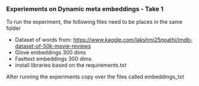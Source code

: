 ### Experiements on Dynamic meta embeddings - Take 1
To run the experiment, the following files need to be places in the same folder
- Dataset of words from: https://www.kaggle.com/lakshmi25npathi/imdb-dataset-of-50k-movie-reviews
- Glove embeddings 300 dims
- Fasttext embeddings 300 dims
- install libraries based on the requirements.txt

After running the experiments copy over the files called embeddings_txt